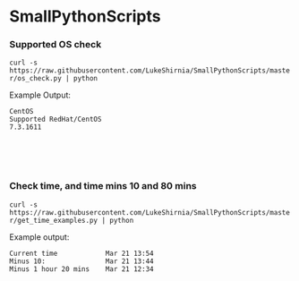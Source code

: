 # SmallPythonScripts



### Supported OS check


`curl -s https://raw.githubusercontent.com/LukeShirnia/SmallPythonScripts/master/os_check.py | python`


Example Output:
```
CentOS
Supported RedHat/CentOS
7.3.1611
```
<br />

<br />

<br />

### Check time, and time mins 10 and 80 mins

`curl -s https://raw.githubusercontent.com/LukeShirnia/SmallPythonScripts/master/get_time_examples.py | python`


Example output:

```
Current time            Mar 21 13:54
Minus 10:               Mar 21 13:44
Minus 1 hour 20 mins    Mar 21 12:34
```
